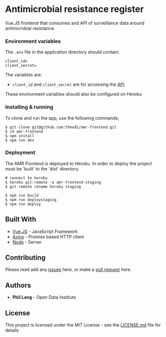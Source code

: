 # Antimicrobial resistance register
Vue.JS frontend that consumes and API of surveillance data around antimicrobial resistance.

### Environment variables

The `.env` file in the application directory should contain:

```
client_id=
client_secret=
```

The variables are:

* `client_id` and `client_secret` are for accessing the [API](https://gitlab.com/langphil/amr-server)

These environment variables should also be configured on Heroku


### Installing & running
To clone and run the app, use the following commands;

```
$ git clone git@github.com:theodi/amr-frontend.git
$ cd amr-frontend
$ npm install
$ npm run dev
```

### Deployment
The AMR Frontend is deployed to Heroku. In order to deploy the project must be 'built' to the 'dist' directory.

```
# connect to heroku
$ heroku git:remote -a amr-frontend-staging
$ git remote rename heroku staging

$ npm run build
$ npm run deploystaging
$ npm run deploy
```

## Built With

* [Vue.JS](http://www.vuejs.org) - JavaScript Framework
* [Axios](https://github.com/axios/axios) - Promise based HTTP client
* [Node](https://nodejs.org/en/) - Server

## Contributing

Please read add any [issues](https://github.com/theodi/amr-frontend/issues) here, or make a [pull request](https://github.com/theodi/amr-frontend/pulls) here.

## Authors

* **Phil Lang** - Open Data Institute

## License

This project is licensed under the MIT License - see the [LICENSE.md](LICENSE.md) file for details
